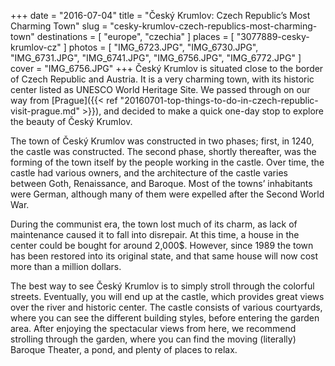 +++
date    = "2016-07-04"
title   = "Český Krumlov: Czech Republic’s Most Charming Town"
slug    = "cesky-krumlov-czech-republics-most-charming-town"
destinations = [ "europe", "czechia" ]
places  = [ "3077889-cesky-krumlov-cz" ]
photos  = [
  "IMG_6723.JPG", "IMG_6730.JPG", "IMG_6731.JPG", "IMG_6741.JPG", "IMG_6756.JPG",
  "IMG_6772.JPG"
]
cover = "IMG_6756.JPG"
+++
Český Krumlov is situated close to the border of Czech Republic and Austria. It is a very charming town, with its historic center listed as UNESCO World Heritage Site. We passed through on our way from [Prague]({{< ref "20160701-top-things-to-do-in-czech-republic-visit-prague.md" >}}), and decided to make a quick one-day stop to explore the beauty of Český Krumlov.

<!--more-->
The town of Český Krumlov was constructed in two phases; first, in 1240, the castle was constructed. The second phase, shortly thereafter, was the forming of the town itself by the people working in the castle. Over time, the castle had various owners, and the architecture of the castle varies between Goth, Renaissance, and Baroque. Most of the towns’ inhabitants were German, although many of them were expelled after the Second World War.

During the communist era, the town lost much of its charm, as lack of maintenance caused it to fall into disrepair. At this time, a house in the center could be bought for around 2,000$. However, since 1989 the town has been restored into its original state, and that same house will now cost more than a million dollars.

The best way to see Český Krumlov is to simply stroll through the colorful streets. Eventually, you will end up at the castle, which provides great views over the river and historic center. The castle consists of various courtyards, where you can see the different building styles, before entering the garden area. After enjoying the spectacular views from here, we recommend strolling through the garden, where you can find the moving (literally) Baroque Theater, a pond, and plenty of places to relax.